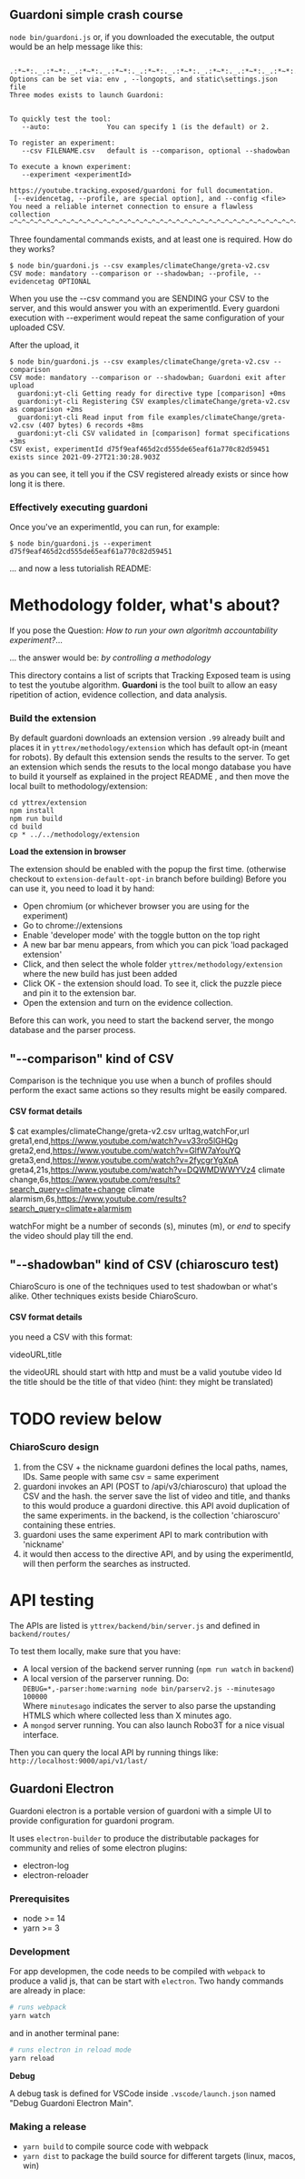 ## Guardoni simple crash course

`node bin/guardoni.js` or, if you downloaded the executable, the output would be an help message like this:

``` 

.:*~*:._.:*~*:._.:*~*:._.:*~*:._.:*~*:._.:*~*:._.:*~*:._.:*~*:._.:*~*:.
Options can be set via: env , --longopts, and static\settings.json file
Three modes exists to launch Guardoni:


To quickly test the tool:
   --auto:              You can specify 1 (is the default) or 2.

To register an experiment:
   --csv FILENAME.csv   default is --comparison, optional --shadowban

To execute a known experiment:
   --experiment <experimentId>

https://youtube.tracking.exposed/guardoni for full documentation.
 [--evidencetag, --profile, are special option], and --config <file>
You need a reliable internet connection to ensure a flawless collection
~^~^~^~^~^~^~^~^~^~^~^~^~^~^~^~^~^~^~^~^~^~^~^~^~^~^~^~^~^~^~^~^~^~^~^~
``` 

Three foundamental commands exists, and at least one is required. How do they works?


``` 
$ node bin/guardoni.js --csv examples/climateChange/greta-v2.csv
CSV mode: mandatory --comparison or --shadowban; --profile, --evidencetag OPTIONAL
``` 

When you use the --csv command you are SENDING your CSV to the server, and this would answer you with an experimentId. Every guardoni execution with --experiment <experimentId> would repeat the same configuration of your uploaded CSV.

After the upload, it 

``` 
$ node bin/guardoni.js --csv examples/climateChange/greta-v2.csv --comparison 
CSV mode: mandatory --comparison or --shadowban; Guardoni exit after upload
  guardoni:yt-cli Getting ready for directive type [comparison] +0ms
  guardoni:yt-cli Registering CSV examples/climateChange/greta-v2.csv as comparison +2ms
  guardoni:yt-cli Read input from file examples/climateChange/greta-v2.csv (407 bytes) 6 records +8ms
  guardoni:yt-cli CSV validated in [comparison] format specifications +3ms
CSV exist, experimentId d75f9eaf465d2cd555de65eaf61a770c82d59451 exists since 2021-09-27T21:30:28.903Z
``` 

as you can see, it tell you if the CSV registered already exists or since how long it is there.


### Effectively executing guardoni

Once you've an experimentId, you can run, for example:

``` 
$ node bin/guardoni.js --experiment d75f9eaf465d2cd555de65eaf61a770c82d59451 
``` 


... and now a less tutorialish README:

# Methodology folder, what's about?

If you pose the Question: *How to run your own algoritmh accountability experiment?*...

... the answer would be: *by controlling a methodology*

This directory contains a list of scripts that Tracking Exposed team is using to test the youtube algorithm. **Guardoni** is the tool built to allow an easy ripetition of action, evidence collection, and data analysis.

### Build the extension

By default guardoni downloads an extension version `.99` already built and places it in `yttrex/methodology/extension` which has default opt-in (meant for robots). 
By default this extension sends the results to the server.
To get an extension which sends the resuts to the local mongo database you have to build it yourself as explained in the project README , and then move the local built to methodology/extension:

```
cd yttrex/extension
npm install
npm run build
cd build
cp * ../../methodology/extension
```

**Load the extension in browser**

The extension should be enabled with the popup the first time. (otherwise checkout to `extension-default-opt-in` branch before building)
Before you can use it, you need to load it by hand: 
- Open chromium (or whichever browser you are using for the experiment)
- Go to chrome://extensions
- Enable 'developer mode' with the toggle button on the top right
- A new bar bar menu appears, from which you can pick 'load packaged extension'
- Click, and then select the whole folder `yttrex/methodology/extension` where the new build has just been added
- Click OK - the extension should load. To see it, click the puzzle piece and pin it to the extension bar.
- Open the extension and turn on the evidence collection.

Before this can work, you need to start the backend server, the mongo database and the parser process.


## "--comparison" kind of CSV

Comparison is the technique you use when a bunch of profiles should perform the exact same actions so they results might be easily compared.

#### CSV format details

$ cat examples/climateChange/greta-v2.csv
urltag,watchFor,url
greta1,end,https://www.youtube.com/watch?v=v33ro5lGHQg
greta2,end,https://www.youtube.com/watch?v=GlfW7aYouYQ
greta3,end,https://www.youtube.com/watch?v=2fycgrYgXpA
greta4,21s,https://www.youtube.com/watch?v=DQWMDWWYVz4
climate change,6s,https://www.youtube.com/results?search_query=climate+change
climate alarmism,6s,https://www.youtube.com/results?search_query=climate+alarmism

watchFor might be a number of seconds (s), minutes (m), or *end* to specify the video should play till the end.

## "--shadowban" kind of CSV (chiaroscuro test)

ChiaroScuro is one of the techniques used to test shadowban or what's alike. Other techniques exists beside ChiaroScuro.

#### CSV format details

you need a CSV with this format:

  videoURL,title

the videoURL should start with http and must be a valid youtube video Id
the title should be the title of that video (hint: they might be translated)


# TODO review below 

### ChiaroScuro design

1. from the CSV + the nickname guardoni defines the local paths, names, IDs. Same people with same csv = same experiment
2. guardoni invokes an API (POST to /api/v3/chiaroscuro) that upload the CSV and the hash. the server save the list of video and title, and thanks to this would produce a guardoni directive. this API avoid duplication of the same experiments. in the backend, is the collection 'chiaroscuro' containing these entries.
3. guardoni uses the same experiment API to mark contribution with 'nickname'
4. it would then access to the directive API, and by using the experimentId, will then perform the searches as instructed.


# API testing 

The APIs are listed is `yttrex/backend/bin/server.js` and defined in `backend/routes/`

To test them locally, make sure that you have:
- A local version of the backend server running (`npm run watch` in `backend`)
- A local version of the parserver running. Do: 
<br>`DEBUG=*,-parser:home:warning node bin/parserv2.js --minutesago 100000`<br>
Where `minutesago` indicates the server to also parse the upstanding HTMLS which where collected less than X minutes ago.
- A `mongod` server running. You can also launch Robo3T for a nice visual interface.

Then you can query the local API by running things like:
`http://localhost:9000/api/v1/last/`


## Guardoni Electron

Guardoni electron is a portable version of guardoni with a simple UI to provide configuration for guardoni program.

It uses `electron-builder` to produce the distributable packages for community and relies of some electron plugins:

- electron-log
- electron-reloader

### Prerequisites

- node >= 14
- yarn >= 3

### Development

For app developmen, the code needs to be compiled with `webpack` to produce a valid js, that can be start with `electron`.
Two handy commands are already in place:

```sh
# runs webpack
yarn watch
```

and in another terminal pane:

```sh
# runs electron in reload mode
yarn reload
```

**Debug**

A debug task is defined for VSCode inside `.vscode/launch.json` named "Debug Guardoni Electron Main".

### Making a release

- `yarn build` to compile source code with webpack
- `yarn dist` to package the build source for different targets (linux, macos, win)
